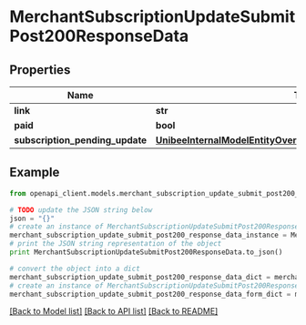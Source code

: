 # MerchantSubscriptionUpdateSubmitPost200ResponseData


## Properties

Name | Type | Description | Notes
------------ | ------------- | ------------- | -------------
**link** | **str** |  | [optional] 
**paid** | **bool** |  | [optional] 
**subscription_pending_update** | [**UnibeeInternalModelEntityOverseaPaySubscriptionPendingUpdate**](UnibeeInternalModelEntityOverseaPaySubscriptionPendingUpdate.md) |  | [optional] 

## Example

```python
from openapi_client.models.merchant_subscription_update_submit_post200_response_data import MerchantSubscriptionUpdateSubmitPost200ResponseData

# TODO update the JSON string below
json = "{}"
# create an instance of MerchantSubscriptionUpdateSubmitPost200ResponseData from a JSON string
merchant_subscription_update_submit_post200_response_data_instance = MerchantSubscriptionUpdateSubmitPost200ResponseData.from_json(json)
# print the JSON string representation of the object
print MerchantSubscriptionUpdateSubmitPost200ResponseData.to_json()

# convert the object into a dict
merchant_subscription_update_submit_post200_response_data_dict = merchant_subscription_update_submit_post200_response_data_instance.to_dict()
# create an instance of MerchantSubscriptionUpdateSubmitPost200ResponseData from a dict
merchant_subscription_update_submit_post200_response_data_form_dict = merchant_subscription_update_submit_post200_response_data.from_dict(merchant_subscription_update_submit_post200_response_data_dict)
```
[[Back to Model list]](../README.md#documentation-for-models) [[Back to API list]](../README.md#documentation-for-api-endpoints) [[Back to README]](../README.md)


